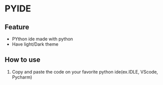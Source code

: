 # PYIDE

## Feature
- PYthon ide made with python
- Have light/Dark theme

## How to use
1. Copy and paste the code on your favorite python ide(ex.IDLE, VScode, Pycharm)
